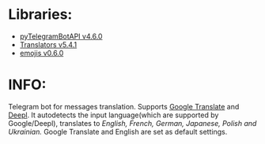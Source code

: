 # Libraries:
- [pyTelegramBotAPI v4.6.0](https://pypi.org/project/pyTelegramBotAPI/) 
- [Translators v5.4.1](https://pypi.org/project/translators/) 
- [emojis v0.6.0](https://pypi.org/project/emojis/)

# INFO:
Telegram bot for messages translation. Supports [Google Translate](translate.google.com) and [Deepl](deepl.com). It autodetects the input language(which are supported by Google/Deepl), translates to _English, French, German, Japanese, Polish and Ukrainian._
Google Translate and English are set as default settings.
